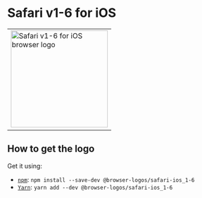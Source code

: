 Safari v1-6 for iOS
===================

<!-- markdownlint-disable line-length no-inline-html -->
<table>
    <tr height=230>
        <td>
            <a href="https://github.com/alrra/browser-logos/tree/8fab53c2544fe45642f4b330f21c426a07c63367/src/archive/safari-ios_1-6">
                <img width=220 src="https://raw.githubusercontent.com/alrra/browser-logos/8fab53c2544fe45642f4b330f21c426a07c63367/src/archive/safari-ios_1-6/safari-ios_1-6_512x512.png" alt="Safari v1-6 for iOS browser logo">
            </a>
        </td>
    </tr>
</table>
<!-- markdownlint-enable line-length no-inline-html -->

How to get the logo
-------------------

Get it using:

* [`npm`][npm]: `npm install --save-dev @browser-logos/safari-ios_1-6`
* [`Yarn`][yarn]: `yarn add --dev @browser-logos/safari-ios_1-6`

<!-- Link labels: -->

[npm]: https://www.npmjs.com/
[yarn]: https://yarnpkg.com/
